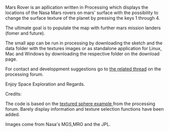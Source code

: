 Mars Rover is an apllication written in Processing which displays the locations of the Nasa Mars rovers on mars' surface with the possibility to change the surface texture of the planet by pressing the keys 1 through 4.

The ultimate goal is to populate the map with further mars mission landers (fomer and future).

The small app can be run in processing by downloading the sketch and the data folder with the textures images or as standalone application for Linux, Mac and Windows by downloading the respective folder on the download page.  

For contact and developpment suggestions go to <a href=https://forum.processing.org/topic/mars-globe-with-nasa-rovers>
the related thread</a> on the processing forum.


Enjoy Space Exploration and Regards.


Credits:

The code is based on the <a href=http://processing.org/learning/library/texturedsphere.html>textured sphere example </a>  from the processing forum. Barely display information and texture selection functions have been added.

Images come from Nasa's MGS,MRO and the JPL.



